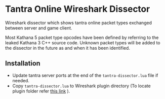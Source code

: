 # Tantra Online Wireshark Dissector

Wireshark dissector which shows tantra online packet types exchanged between server and game client.

Most Kathana 5 packet type opcodes have been defined by referring to the leaked Kathana 3 C++ source code. Unknown packet types will be added to the dissector in the future as and when it has been identified.

## Installation

* Update tantra server ports at the end of the `tantra-dissector.lua` file if needed.
* Copy `tantra-dissector.lua` to Wireshark plugin directory (To locate plugin folder refer [this link](https://www.wireshark.org/docs/wsug_html_chunked/ChPluginFolders.html) ).